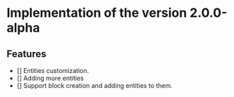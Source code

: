# Implementation of the version 2.0.0-alpha

## Features

- [] Entities customization.
- [] Adding more entities
- [] Support block creation and adding entities to them.
